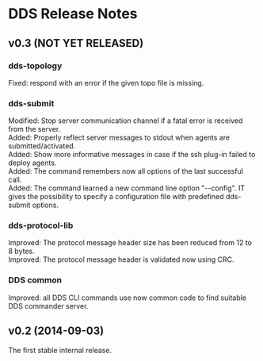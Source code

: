 # DDS Release Notes

## v0.3 (NOT YET RELEASED)
### dds-topology
Fixed: respond with an error if the given topo file is missing.   

### dds-submit
Modified: Stop server communication channel if a fatal error is received from the server.   
Added: Properly reflect server messages to stdout when agents are submitted/activated.   
Added: Show more informative messages in case if the ssh plug-in failed to deploy agents.   
Added: The command remembers now all options of the last successful call.   
Added: The command learned a new command line option "--config". IT gives the possibility to specify a configuration file with predefined dds-submit options.   

### dds-protocol-lib
Improved: The protocol message header size has been reduced from 12 to 8 bytes.   
Improved: The protocol message header is validated now using CRC.

### DDS common
Improved: all DDS CLI commands use now common code to find suitable DDS commander server.   

## v0.2 (2014-09-03)

The first stable internal release.

